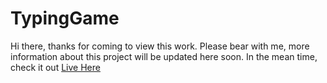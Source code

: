 # TypingGame
Hi there, thanks for coming to view this work.
Please bear with me, more information about this project will be updated here soon.
In the mean time, check it out [Live Here](https://typegamer.netlify.app/)
